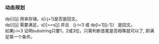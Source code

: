 ### 动态规划
dp[i][j] 用来存储，s[i:j+1]是否是回文。  
dp[i][j] 需要满足，s[i]==s[j] 并且 （j-i<3 或 dp[i+1][j-1]） 是回文。  
如果j-i<3 证明substring只要1，2或3位，只需判断首尾是否相等就可以了, 即满足第一个条件。